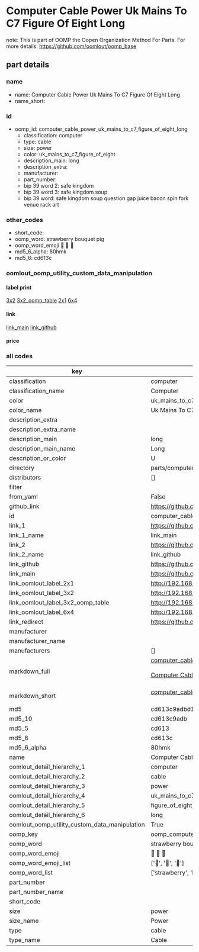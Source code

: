 # Computer Cable Power Uk Mains To C7 Figure Of Eight Long  

note: This is part of OOMP the Oopen Organization Method For Parts. For more details: https://github.com/oomlout/oomp_base

##  part details
  







### name
* name: Computer Cable Power Uk Mains To C7 Figure Of Eight Long
* name_short: 
### id
* oomp_id: computer_cable_power_uk_mains_to_c7_figure_of_eight_long
  * classification: computer
  * type: cable
  * size: power
  * color: uk_mains_to_c7_figure_of_eight
  * description_main: long
  * description_extra: 
  * manufacturer: 
  * part_number: 
  * bip 39 word 2: safe kingdom
  * bip 39 word 3: safe kingdom soup
  * bip 39 word: safe kingdom soup question gap juice bacon spin fork venue rack art

### other_codes
* short_code: 
* oomp_word: strawberry bouquet pig
* oomp_word_emoji :strawberry: :bouquet: :pig:
* md5_6_alpha: 80hmk
* md5_6: cd613c






### oomlout_oomp_utility_custom_data_manipulation
#### label print
[3x2](http://192.168.1.245:1112/?label=oomp%2080hmk)
[3x2_oomp_table](http://192.168.1.108:1112/?label=oomp%2080hmk)
[2x1](http://192.168.1.242:1112/?label=oomp%2080hmk)
[6x4](http://192.168.1.55:1112/?label=oomp%2080hmk)    

#### link

[link_main](https://github.com/oomlout/oomlout_oomp_version_1_messy/tree/main/parts/computer_cable_power_uk_mains_to_c7_figure_of_eight_long) [link_github](https://github.com/oomlout/oomlout_oomp_version_1_messy/tree/main/parts/computer_cable_power_uk_mains_to_c7_figure_of_eight_long)                             

#### price







### all codes 
| key | value |  
| --- | --- |  
| classification | computer |  
| classification_name | Computer |  
| color | uk_mains_to_c7_figure_of_eight |  
| color_name | Uk Mains To C7 Figure Of Eight |  
| description_extra |  |  
| description_extra_name |  |  
| description_main | long |  
| description_main_name | Long |  
| description_or_color | U  |  
| directory | parts/computer_cable_power_uk_mains_to_c7_figure_of_eight_long |  
| distributors | [] |  
| filter |  |  
| from_yaml | False |  
| github_link | https://github.com/oomlout/oomlout_oomp_part_src/tree/main/parts/computer_cable_power_uk_mains_to_c7_figure_of_eight_long |  
| id | computer_cable_power_uk_mains_to_c7_figure_of_eight_long |  
| link_1 | https://github.com/oomlout/oomlout_oomp_version_1_messy/tree/main/parts/computer_cable_power_uk_mains_to_c7_figure_of_eight_long |  
| link_1_name | link_main |  
| link_2 | https://github.com/oomlout/oomlout_oomp_version_1_messy/tree/main/parts/computer_cable_power_uk_mains_to_c7_figure_of_eight_long |  
| link_2_name | link_github |  
| link_github | https://github.com/oomlout/oomlout_oomp_version_1_messy/tree/main/parts/computer_cable_power_uk_mains_to_c7_figure_of_eight_long |  
| link_main | https://github.com/oomlout/oomlout_oomp_version_1_messy/tree/main/parts/computer_cable_power_uk_mains_to_c7_figure_of_eight_long |  
| link_oomlout_label_2x1 | http://192.168.1.242:1112/?label=oomp%2080hmk |  
| link_oomlout_label_3x2 | http://192.168.1.245:1112/?label=oomp%2080hmk |  
| link_oomlout_label_3x2_oomp_table | http://192.168.1.108:1112/?label=oomp%2080hmk |  
| link_oomlout_label_6x4 | http://192.168.1.55:1112/?label=oomp%2080hmk |  
| link_redirect | https://github.com/oomlout/oomlout_oomp_version_1_messy/tree/main/parts/computer_cable_power_uk_mains_to_c7_figure_of_eight_long |  
| manufacturer |  |  
| manufacturer_name |  |  
| manufacturers | [] |  
| markdown_full | [computer_cable_power_uk_mains_to_c7_figure_of_eight_long](none)<br>[](none)<br>[Computer Cable Power Uk Mains To C7 Figure Of Eight Long](none)<br><br> |  
| markdown_short | [computer_cable_power_uk_mains_to_c7_figure_of_eight_long](none)<br><br> |  
| md5 | cd613c9adbd1e229e32faaf99fdeadf0 |  
| md5_10 | cd613c9adb |  
| md5_5 | cd613 |  
| md5_6 | cd613c |  
| md5_6_alpha | 80hmk |  
| name | Computer Cable Power Uk Mains To C7 Figure Of Eight Long |  
| oomlout_detail_hierarchy_1 | computer |  
| oomlout_detail_hierarchy_2 | cable |  
| oomlout_detail_hierarchy_3 | power |  
| oomlout_detail_hierarchy_4 | uk_mains_to_c7 |  
| oomlout_detail_hierarchy_5 | figure_of_eight |  
| oomlout_detail_hierarchy_6 | long |  
| oomlout_oomp_utility_custom_data_manipulation | True |  
| oomp_key | oomp_computer_cable_power_uk_mains_to_c7_figure_of_eight_long |  
| oomp_word | strawberry bouquet pig |  
| oomp_word_emoji | :strawberry: :bouquet: :pig: |  
| oomp_word_emoji_list | [':strawberry:', ':bouquet:', ':pig:'] |  
| oomp_word_list | ['strawberry', 'bouquet', 'pig'] |  
| part_number |  |  
| part_number_name |  |  
| short_code |  |  
| size | power |  
| size_name | Power |  
| type | cable |  
| type_name | Cable |  
